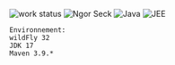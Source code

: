 ![work status](https://img.shields.io/badge/work-on%20progress-red.svg) 
![Ngor Seck](https://img.shields.io/badge/Ngor%20Seck-Java-green) 
![Java](https://img.shields.io/badge/Ngor%20Seck-Struts2%20-yellowgreen)
![JEE](https://img.shields.io/badge/Ngor%20Seck-Android-blue)
```
Environnement: 
wildFly 32
JDK 17
Maven 3.9.*
```